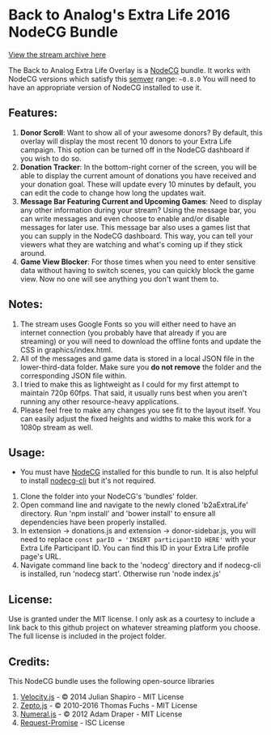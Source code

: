 # Back to Analog's Extra Life 2016 NodeCG Bundle

[View the stream archive here](https://youtu.be/NyqZVYSCT9A?t=2h12m5s)

The Back to Analog Extra Life Overlay is a [NodeCG](http://github.com/nodecg/nodecg) bundle.
It works with NodeCG versions which satisfy this [semver](https://docs.npmjs.com/getting-started/semantic-versioning) range: `~0.8.0`
You will need to have an appropriate version of NodeCG installed to use it.

## Features:
1. **Donor Scroll**: Want to show all of your awesome donors? By default, this overlay will display the most recent 10 donors to your Extra Life campaign. This option can be turned off in the NodeCG dashboard if you wish to do so.
2. **Donation Tracker**: In the bottom-right corner of the screen, you will be able to display the current amount of donations you have received and your donation goal. These will update every 10 minutes by default, you can edit the code to change how long the updates wait.
3. **Message Bar Featuring Current and Upcoming Games**: Need to display any other information during your stream? Using the message bar, you can write messages and even choose to enable and/or disable messages for later use. This message bar also uses a games list that you can supply in the NodeCG dashboard. This way, you can tell your viewers what they are watching and what's coming up if they stick around.
4. **Game View Blocker**: For those times when you need to enter sensitive data without having to switch scenes, you can quickly block the game view. Now no one will see anything you don't want them to.

## Notes:
1. The stream uses Google Fonts so you will either need to have an internet connection (you probably have that already if you are streaming) or you will need to download the offline fonts and update the CSS in graphics/index.html.
2. All of the messages and game data is stored in a local JSON file in the lower-third-data folder. Make sure you **do not remove** the folder and the corresponding JSON file within.
3. I tried to make this as lightweight as I could for my first attempt to maintain 720p 60fps. That said, it usually runs best when you aren't running any other resource-heavy applications.
4. Please feel free to make any changes you see fit to the layout itself. You can easily adjust the fixed heights and widths to make this work for a 1080p stream as well.

## Usage:
* You must have [NodeCG](http://nodecg.com/) installed for this bundle to run. It is also helpful to install [nodecg-cli](https://github.com/nodecg/nodecg-cli) but it's not required.

1. Clone the folder into your NodeCG's 'bundles' folder.
2. Open command line and navigate to the newly cloned 'b2aExtraLife' directory. Run 'npm install' and 'bower install' to ensure all dependencies have been properly installed.
3. In extension -> donations.js and extension -> donor-sidebar.js, you will need to replace `const parID = 'INSERT participantID HERE'` with your Extra Life Participant ID. You can find this ID in your Extra Life profile page's URL.
4. Navigate command line back to the 'nodecg' directory and if nodecg-cli is installed, run 'nodecg start'. Otherwise run 'node index.js'

## License:
Use is granted under the MIT license. I only ask as a courtesy to include a link back to this github project on whatever streaming platform you choose.
The full license is included in the project folder.

## Credits:
This NodeCG bundle uses the following open-source libraries

1. [Velocity.js](http://velocityjs.org/) - © 2014 Julian Shapiro - MIT License
2. [Zepto.js](http://zeptojs.com/) - © 2010-2016 Thomas Fuchs - MIT License
3. [Numeral.js](http://numeraljs.com/) - © 2012 Adam Draper - MIT License
4. [Request-Promise](https://github.com/request/request-promise) - ISC License
